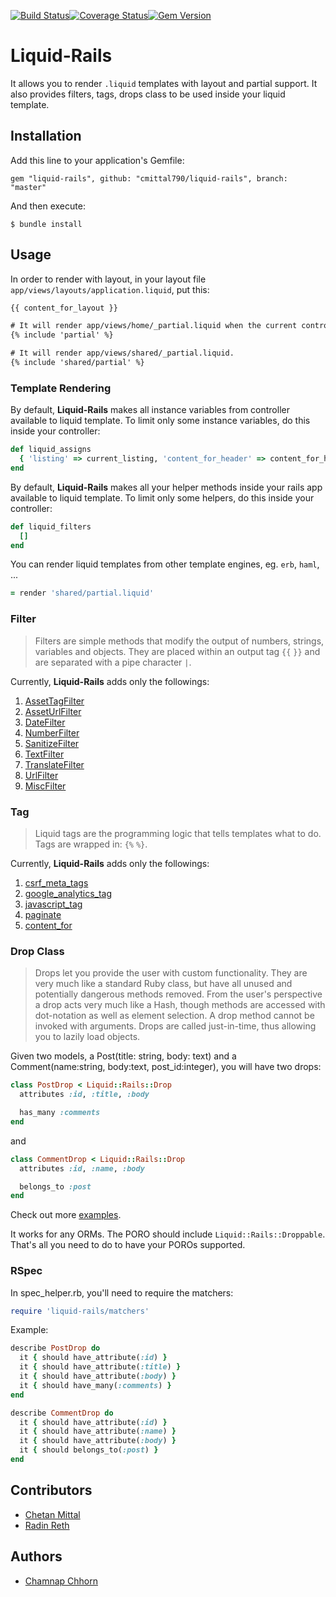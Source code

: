 [![Build Status](https://travis-ci.org/cmittal790/liquid-rails.svg?branch=master)](https://travis-ci.org/cmittal790/liquid-rails)[![Coverage Status](https://coveralls.io/repos/cmittal790/liquid-rails/badge.png?branch=master)](https://coveralls.io/r/cmittal790/liquid-rails?branch=master)[![Gem Version](https://badge.fury.io/rb/liquid-rails.svg)](http://badge.fury.io/rb/liquid-rails)
# Liquid-Rails

It allows you to render `.liquid` templates with layout and partial support. It also provides filters, tags, drops class to be used inside your liquid template.

## Installation

Add this line to your application's Gemfile:

    gem "liquid-rails", github: "cmittal790/liquid-rails", branch: "master"

And then execute:

    $ bundle install

## Usage

In order to render with layout, in your layout file `app/views/layouts/application.liquid`, put this:

```html
{{ content_for_layout }}
```

```html
# It will render app/views/home/_partial.liquid when the current controller is `HomeController`.
{% include 'partial' %}

# It will render app/views/shared/_partial.liquid.
{% include 'shared/partial' %}
```

### Template Rendering

By default, **Liquid-Rails** makes all instance variables from controller available to liquid template. To limit only some instance variables, do this inside your controller:

```ruby
def liquid_assigns
  { 'listing' => current_listing, 'content_for_header' => content_for_header, 'current_account' => current_account }
end
```

By default, **Liquid-Rails** makes all your helper methods inside your rails app available to liquid template. To limit only some helpers, do this inside your controller:

```ruby
def liquid_filters
  []
end
```

You can render liquid templates from other template engines, eg. `erb`, `haml`, ...

```ruby
= render 'shared/partial.liquid'
```

### Filter

> Filters are simple methods that modify the output of numbers, strings, variables and objects. They are placed within an output tag `{{` `}}` and are separated with a pipe character `|`.

Currently, **Liquid-Rails** adds only the followings:

1. [AssetTagFilter](https://github.com/cmittal790/liquid-rails/blob/master/lib/liquid-rails/filters/asset_tag_filter.rb)
2. [AssetUrlFilter](https://github.com/cmittal790/liquid-rails/blob/master/lib/liquid-rails/filters/asset_url_filter.rb)
3. [DateFilter](https://github.com/cmittal790/liquid-rails/blob/master/lib/liquid-rails/filters/date_filter.rb)
4. [NumberFilter](https://github.com/cmittal790/liquid-rails/blob/master/lib/liquid-rails/filters/number_filter.rb)
5. [SanitizeFilter](https://github.com/cmittal790/liquid-rails/blob/master/lib/liquid-rails/filters/sanitize_filter.rb)
6. [TextFilter](https://github.com/cmittal790/liquid-rails/blob/master/lib/liquid-rails/filters/text_filter.rb)
7. [TranslateFilter](https://github.com/cmittal790/liquid-rails/blob/master/lib/liquid-rails/filters/translate_filter.rb)
8. [UrlFilter](https://github.com/cmittal790/liquid-rails/blob/master/lib/liquid-rails/filters/url_filter.rb)
9. [MiscFilter](https://github.com/cmittal790/liquid-rails/blob/master/lib/liquid-rails/filters/misc_filter.rb)

### Tag

> Liquid tags are the programming logic that tells templates what to do. Tags are wrapped in: `{%` `%}`.

Currently, **Liquid-Rails** adds only the followings:

1. [csrf_meta_tags](https://github.com/cmittal790/liquid-rails/blob/master/lib/liquid-rails/tags/csrf_meta_tags.rb)
2. [google_analytics_tag](https://github.com/cmittal790/liquid-rails/blob/master/lib/liquid-rails/tags/google_analytics_tag.rb)
3. [javascript_tag](https://github.com/cmittal790/liquid-rails/blob/master/lib/liquid-rails/tags/javascript_tag.rb)
4. [paginate](https://github.com/cmittal790/liquid-rails/blob/master/lib/liquid-rails/tags/paginate_tag.rb)
4. [content_for](https://github.com/cmittal790/liquid-rails/blob/master/lib/liquid-rails/tags/content_for.rb)

### Drop Class

> Drops let you provide the user with custom functionality. They are very much like a standard Ruby class, but have all unused and potentially dangerous methods removed. From the user's perspective a drop acts very much like a Hash, though methods are accessed with dot-notation as well as element selection. A drop method cannot be invoked with arguments. Drops are called just-in-time, thus allowing you to lazily load objects.

Given two models, a Post(title: string, body: text) and a Comment(name:string, body:text, post_id:integer), you will have two drops:

```ruby
class PostDrop < Liquid::Rails::Drop
  attributes :id, :title, :body

  has_many :comments
end
```

and

```ruby
class CommentDrop < Liquid::Rails::Drop
  attributes :id, :name, :body

  belongs_to :post
end
```

Check out more [examples](https://github.com/cmittal790/liquid-rails/blob/master/spec/fixtures/poro.rb).

It works for any ORMs. The PORO should include `Liquid::Rails::Droppable`. That's all you need to do to have your POROs supported.

### RSpec

In spec_helper.rb, you'll need to require the matchers:

```ruby
require 'liquid-rails/matchers'
```

Example:

```ruby
describe PostDrop do
  it { should have_attribute(:id) }
  it { should have_attribute(:title) }
  it { should have_attribute(:body) }
  it { should have_many(:comments) }
end
```

```ruby
describe CommentDrop do
  it { should have_attribute(:id) }
  it { should have_attribute(:name) }
  it { should have_attribute(:body) }
  it { should belongs_to(:post) }
end
```

## Contributors

* [Chetan Mittal](https://github.com/cmittal790/)
* [Radin Reth](https://github.com/radin-reth/)

## Authors

* [Chamnap Chhorn](https://github.com/chamnap)
